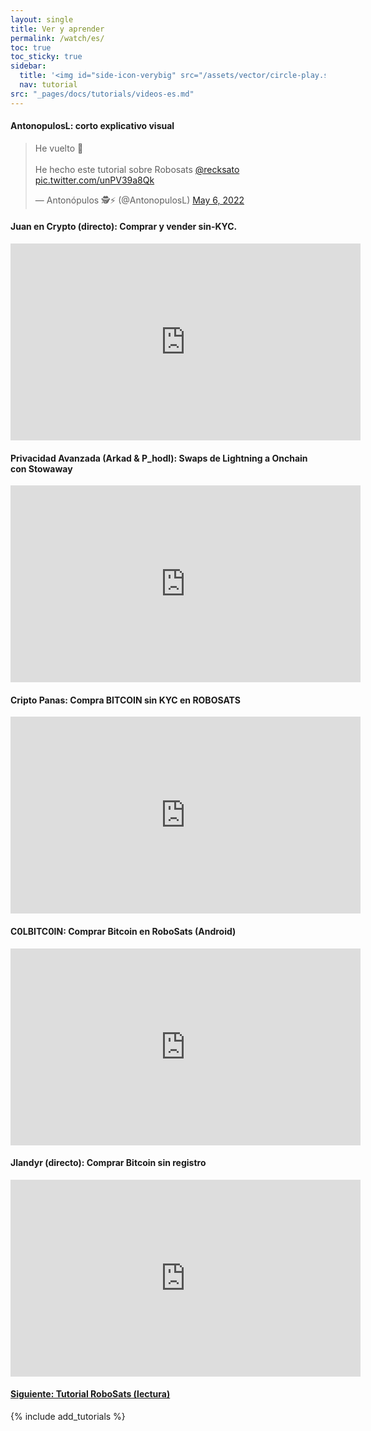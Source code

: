 ```yaml
---
layout: single
title: Ver y aprender
permalink: /watch/es/
toc: true
toc_sticky: true
sidebar:
  title: '<img id="side-icon-verybig" src="/assets/vector/circle-play.svg"/>Tutoriales'
  nav: tutorial
src: "_pages/docs/tutorials/videos-es.md"
---
```


#### AntonopulosL: corto explicativo visual
<blockquote class="twitter-tweet"><p lang="es" dir="ltr">He vuelto 🤟<br><br>He hecho este tutorial sobre Robosats <a href="https://twitter.com/recksato">@recksato</a> <a href="https://t.co/unPV39a8Qk">pic.twitter.com/unPV39a8Qk</a></p>&mdash; Antonópulos 🕵️⚡ (@AntonopulosL) <a href="https://twitter.com/AntonopulosL/status/1522511225837563904">May 6, 2022</a></blockquote> <script async src="https://platform.twitter.com/widgets.js" charset="utf-8"></script>

#### Juan en Crypto (directo): Comprar y vender sin-KYC.
<iframe width="560" height="315" src="https://www.youtube.com/embed/8r8X_nSK8mc" title="YouTube video player" frameborder="0" allow="accelerometer; autoplay; clipboard-write; encrypted-media; gyroscope; picture-in-picture" allowfullscreen></iframe>

#### Privacidad Avanzada (Arkad & P_hodl): Swaps de Lightning a Onchain con Stowaway
<iframe width="560" height="315" src="https://www.youtube.com/embed/RkaCv2HcIaI" title="YouTube video player" frameborder="0" allow="accelerometer; autoplay; clipboard-write; encrypted-media; gyroscope; picture-in-picture; web-share" allowfullscreen></iframe>

#### Cripto Panas: Compra BITCOIN sin KYC en ROBOSATS
<iframe width="560" height="315" src="https://www.youtube.com/embed/XsawPxCIPgg" title="YouTube video player" frameborder="0" allow="accelerometer; autoplay; clipboard-write; encrypted-media; gyroscope; picture-in-picture" allowfullscreen></iframe>

#### C0LBITC0IN: Comprar Bitcoin en RoboSats (Android)
<iframe width="560" height="315" src="https://www.youtube.com/embed/TdtjnXx2a4U" title="YouTube video player" frameborder="0" allow="accelerometer; autoplay; clipboard-write; encrypted-media; gyroscope; picture-in-picture" allowfullscreen></iframe>

#### Jlandyr (directo): Comprar Bitcoin sin registro
<iframe width="560" height="315" src="https://www.youtube.com/embed/xRktsd0v658" title="YouTube video player" frameborder="0" allow="accelerometer; autoplay; clipboard-write; encrypted-media; gyroscope; picture-in-picture" allowfullscreen></iframe>


#### [Siguiente: Tutorial RoboSats (lectura)](/read/es/)

{% include add_tutorials %}